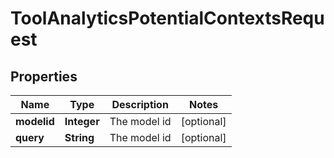 

# ToolAnalyticsPotentialContextsRequest


## Properties

| Name | Type | Description | Notes |
|------------ | ------------- | ------------- | -------------|
|**modelid** | **Integer** | The model id |  [optional] |
|**query** | **String** | The model id |  [optional] |



